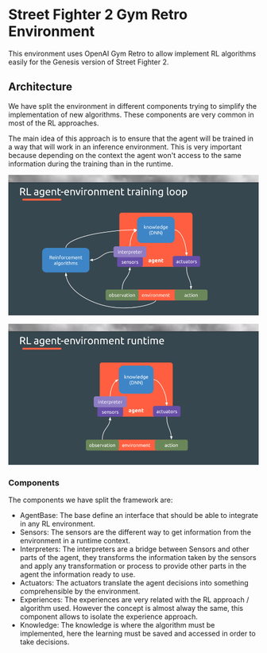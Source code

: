 Street Fighter 2 Gym Retro Environment
===

This environment uses OpenAI Gym Retro to allow implement RL algorithms easily for the Genesis version of Street Fighter 2.

## Architecture

We have split the environment in different components trying to simplify the implementation of new algorithms. These components are very common in most of the RL approaches.

The main idea of this approach is to ensure that the agent will be trained in a way that will work in an inference environment. This is very important because depending on the context the agent won't access to the same information during the training than in the runtime.

![RL Agent Environment Training Loop](./images/mad_rl_scheme_training.png)


![RL Agent Environment Runtime](./images/mad_rl_scheme_runtime.png)


### Components

The components we have split the framework are:

 * AgentBase: The base define an interface that should be able to integrate in any RL environment.
 * Sensors: The sensors are the different way to get information from the environment in a runtime context.
 * Interpreters: The interpreters are a bridge between Sensors and other parts of the agent, they transforms the information taken by the sensors and apply any transformation or process to provide other parts in the agent the information ready to use.
 * Actuators: The actuators translate the agent decisions into something comprehensible by the environment.
 * Experiences: The experiences are very related with the RL approach / algorithm used. However the concept is almost alway the same, this component allows to isolate the experience approach.
 * Knowledge: The knowledge is where the algorithm must be implemented, here the learning must be saved and accessed in order to take decisions.

 